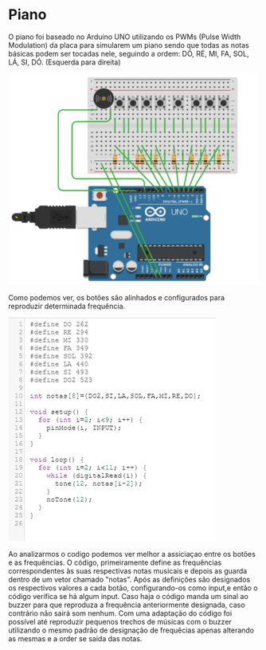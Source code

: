 # Piano

O piano foi baseado no Arduino UNO utilizando os PWMs (Pulse Width Modulation) da placa para simularem um piano sendo que todas as notas básicas podem ser tocadas nele, seguindo a ordem: DÓ, RÉ, MI, FA, SOL, LÁ, SI, DÓ. (Esquerda para direita)

![Alt Text](https://github.com/lucasquental/Piano/blob/master/imagem%201%20git.png)

Como podemos ver, os botões são alinhados e configurados para reproduzir determinada frequência.

![Alt Text](https://github.com/lucasquental/Piano/blob/master/imagem%202%20git.png)

Ao analizarmos o codigo podemos ver melhor a assiciaçao entre os botões e as frequências.
O código, primeiramente define as frequências correspondentes às suas respectivas notas musicais e depois as guarda dentro de um vetor chamado "notas". Após as definições são designados os respectivos valores a cada botão, configurando-os como input,e então o código verifica se há algum input. Caso haja o código manda um sinal ao buzzer para que reproduza a frequência anteriormente designada, caso contrário não sairá som nenhum.
Com uma adaptação do código foi possível até reproduzir pequenos trechos de músicas com o buzzer utilizando o mesmo padrão de designação de frequêcias apenas alterando as mesmas e a order se saida das notas.
